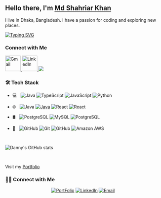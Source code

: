 


## Hello there, I'm [Md Shahriar Khan](https://shahriarkhan.info)
I live in Dhaka, Bangladesh. I have a passion for coding and exploring new places.

[![Typing SVG](https://readme-typing-svg.demolab.com?font=Fira+Code&pause=1000&width=435&lines=I+am+a+passionate+Software+Engineer;I+am+Md+Shahriar+Khan)](https://git.io/typing-svg)

### Connect with Me
<!-- <a href="mailto:shahriar.khan099@gmail.com"><img src="[https://img.shields.io/badge/Gmail-D14836?style=for-the-badge&logo=gmail&logoColor=white](https://user-images.githubusercontent.com/87497469/204072688-30ac402a-27d6-434c-91e7-d837cf546da7.svg)"></a> <a href="https://www.linkedin.com/in/danielberger18/"><img src="https://img.shields.io/badge/LinkedIn-0077B5?style=for-the-badge&logo=linkedin&logoColor=white"></a> <a href="https://www.youtube.com/channel/UCMGSgppCK-hp4zmeqhp7CIw"><img src="https://img.shields.io/badge/YouTube-FF0000?style=for-the-badge&logo=youtube&logoColor=white"></a> <a href="https://www.danny-berger.dev"><img src="https://img.shields.io/badge/portfolio-0A0A0A?style=for-the-badge&logo=dev.to&logoColor=white"></a>  -->


<a href="mailto:shahriar.khan099@gmail.com">
    <img width="50px" src="https://user-images.githubusercontent.com/87497469/204072698-3df67af4-ed93-4708-b025-d552c6bd8f44.svg" alt="Gmail"/>
</a>
	
<a href="https://www.linkedin.com/in/shahriarkhan099/" target="_blank">
	<img width="50px" src="https://user-images.githubusercontent.com/87497469/204072724-84eb6e97-35ab-4f7e-b7fc-2605e30767b4.svg" alt="LinkedIn"/>
</a>
 
 <a href="https://shahriarkhan.info">
  <img src="https://img.shields.io/badge/portfolio-0A0A0A?style=for-the-badge&logo=dev.to&logoColor=white">
 </a> 


<h3>🛠 Tech Stack</h3>

- 💻 &nbsp;  ![Java](https://img.shields.io/badge/-Java-black?style=flat-square&logo=java)
![TypeScript](https://img.shields.io/badge/-TypeScript-black?style=flat-square&logo=typescript)
![JavaScript](https://img.shields.io/badge/-JavaScript-black?style=flat-square&logo=javascript)
![Python](https://img.shields.io/badge/-Python-black?style=flat-square&logo=python)

- 🌐 &nbsp; 
![Java](https://img.shields.io/badge/-Spring%20Boot-black?style=flat-square&logo=springboot)
[![Java](https://img.shields.io/badge/-Java-black?style=flat-square&logo=java)](https://github.com/)
![React](https://img.shields.io/badge/-React-black?style=flat-square&logo=react)
![React](https://img.shields.io/badge/-Angular-black?style=flat-square&logo=angular)
<!-- ![Java](https://img.shields.io/badge/-Express.Js-black?style=flat-square&logo=express) -->

- 🛢 &nbsp; 
![PostgreSQL](https://img.shields.io/badge/-PostgreSQL-black?style=flat-square&logo=postgresql)
![MySQL](https://img.shields.io/badge/-MySQL-black?style=flat-square&logo=mysql)
![PostgreSQL](https://img.shields.io/badge/-MongoDB-black?style=flat-square&logo=mongodb)
<!-- ![MySQL](https://img.shields.io/badge/-Redis-black?style=flat-square&logo=redis) -->

- 🔧 &nbsp;
![GitHub](https://img.shields.io/badge/-GitHub-black?style=flat-square&logo=github)
![Git](https://img.shields.io/badge/-Git-black?style=flat-square&logo=git)
![GitHub](https://img.shields.io/badge/-Jenkins-black?style=flat-square&logo=jenkins)
![Amazon AWS](https://img.shields.io/badge/Amazon%20AWS-black?style=flat-square&logo=amazon-aws)


<br/>

 ![Danny's GitHub stats](https://github-readme-stats.vercel.app/api?username=shahriarkhan099&show_icons=true&theme=dark)
 
 <br/>

Visit my [Portfolio](https://shahriarkhan.info)

<h3> 🤝🏻 Connect with Me </h3>

<p align="center">
<a href="[https://shahriarkhan.info/]"><img alt="PortFolio" src="https://img.shields.io/badge/shahriarkhan.info-Portfolio-blue?style=flat-square&logo=google-chrome"></a>
<a href="[https://www.linkedin.com/in/shahriarkhan099/]"><img alt="LinkedIn" src="https://img.shields.io/badge/shahriarkhan099-linkedIn-brightgreen?style=flat-square&logo=linkedin"></a>
<a href="mailto:shahriar.khan099@gmail.com"><img alt="Email" src="https://img.shields.io/badge/Email-shahriar.khan099@gmail.com-blue?style=flat-square&logo=gmail"></a>
</p>

<br/>



